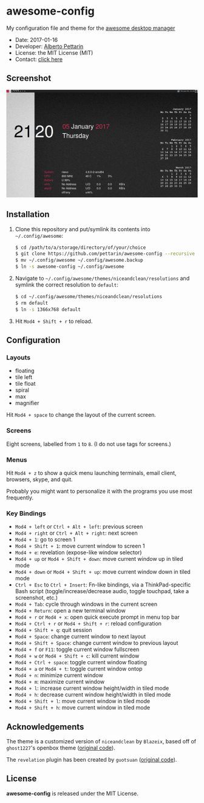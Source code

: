 # awesome-config

My configuration file and theme for the [awesome desktop manager](https://awesomewm.org/)

* Date: 2017-01-16
* Developer: [Alberto Pettarin](http://www.albertopettarin.it/)
* License: the MIT License (MIT)
* Contact: [click here](http://www.albertopettarin.it/contact.html)


## Screenshot

![Screenshot of awesome on my X120e laptop](screenshot.png)


## Installation

1. Clone this repository and put/symlink its contents into ``~/.config/awesome``:

    ```bash
    $ cd /path/to/a/storage/directory/of/your/choice
    $ git clone https://github.com/pettarin/awesome-config --recursive
    $ mv ~/.config/awesome ~/.config/awesome.backup
    $ ln -s awesome-config ~/.config/awesome
    ```

2. Navigate to ``~/.config/awesome/themes/niceandclean/resolutions``
   and symlink the correct resolution to ``default``:

    ```bash
    $ cd ~/.config/awesome/themes/niceandclean/resolutions
    $ rm default
    $ ln -s 1366x768 default
    ```

3. Hit ``Mod4 + Shift + r`` to reload.


## Configuration

### Layouts

* floating
* tile left
* tile float
* spiral
* max
* magnifier

Hit ``Mod4 + space`` to change the layout of the current screen.

### Screens

Eight screens, labelled from ``1`` to ``8``.
(I do not use tags for screens.)

### Menus

Hit ``Mod4 + z`` to show a quick menu launching
terminals, email client, browsers, skype, and quit.

Probably you might want to personalize it
with the programs you use most frequently.

### Key Bindings

* ``Mod4 + left`` or ``Ctrl + Alt + left``: previous screen
* ``Mod4 + right`` or ``Ctrl + Alt + right``: next screen
* ``Mod4 + 1``: go to screen 1
* ``Mod4 + Shift + 1``: move current window to screen 1
* ``Mod4 + e``: revelation (expose-like window selector)
* ``Mod4 + up`` or ``Mod4 + Shift + down``: move current window up in tiled mode
* ``Mod4 + down`` or ``Mod4 + Shift + up``: move current window down in tiled mode
* ``Ctrl + Esc`` to ``Ctrl + Insert``: Fn-like bindings, via a ThinkPad-specific Bash script (toggle/increase/decrease audio, toggle touchpad, take a screenshot, etc.)
* ``Mod4 + Tab``: cycle through windows in the current screen
* ``Mod4 + Return``: open a new terminal window
* ``Mod4 + r`` or ``Mod4 + x``: open quick execute prompt in menu top bar
* ``Mod4 + Ctrl + r`` or ``Mod4 + Shift + r``: reload configuration
* ``Mod4 + Shift + q``: quit session
* ``Mod4 + Space``: change current window to next layout
* ``Mod4 + Shift + Space``: change current window to previous layout
* ``Mod4 + f`` or ``F11``: toggle current window fullscreen
* ``Mod4 + w`` or ``Mod4 + Shift + c``: kill current window
* ``Mod4 + Ctrl + space``: toggle current window floating
* ``Mod4 + a`` or ``Mod4 + t``: toggle current window ontop
* ``Mod4 + n``: minimize current window
* ``Mod4 + m``: maximize current window
* ``Mod4 + l``: increase current window height/width in tiled mode
* ``Mod4 + h``: decrease current window height/width in tiled mode
* ``Mod4 + Shift + l``: move current window in tiled mode
* ``Mod4 + Shift + h``: move current window in tiled mode


## Acknowledgements

The theme is a customized version of ``niceandclean`` by ``Blazeix``,
based off of ``ghost1227``'s openbox theme
([original code](https://github.com/waf/nice-and-clean-theme)).

The ``revelation`` plugin has been created by ``guotsuan``
([original code](https://github.com/guotsuan/awesome-revelation)).


## License

**awesome-config** is released under the MIT License.



